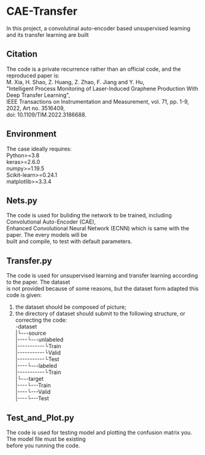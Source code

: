 # CAE-Transfer
In this project, a convolutinal auto-encoder based unsupervised learning and its transfer learning are built  
  
## Citation
The code is a private recurrence rather than an official code, and the reproduced paper is:  
M. Xia, H. Shao, Z. Huang, Z. Zhao, F. Jiang and Y. Hu,   
"Intelligent Process Monitoring of Laser-Induced Graphene Production With Deep Transfer Learning",  
IEEE Transactions on Instrumentation and Measurement, vol. 71, pp. 1-9, 2022, Art no. 3516409,   
doi: 10.1109/TIM.2022.3186688.   
  
## Environment   
The case ideally requires:   
Python>=3.8   
keras>=2.6.0   
numpy>=1.19.5   
Scikit-learn>=0.24.1   
matplotlib>=3.3.4   
 
## Nets.py 
The code is used for buliding the network to be trained, including Convolutional Auto-Encoder (CAE),   
Enhanced Convolutional Neural Network (ECNN) which is same with the paper. The every models will be   
built and compile, to test with default parameters.  
   
## Transfer.py 
The code is used for unsupervised learning and transfer learning according to the paper. The dataset   
is not provided because of some reasons, but the dataset form adapted this code is given:  
1) the dataset should be composed of picture;  
2) the directory of dataset should submit to the following structure, or correcting the code:   
-dataset   
|└---source   
|----└---unlabeled   
|-----------└Train   
|-----------└Valid   
|-----------└Test   
|----└---labeled   
|-----------└Train   
|└---target   
|----└---Train   
|----└---Valid   
|----└---Test   
   
## Test_and_Plot.py   
The code is used for testing model and plotting the confusion matrix you. The model file must be existing   
before you running the code.
